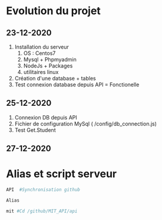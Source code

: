 # Evolution du projet

## 23-12-2020

1.  Installation du serveur 
    1.  OS : Centos7
    2.  Mysql + Phpmyadmin
    3.  NodeJs + Packages
    4.  utilitaires linux
2. Création d'une database + tables
3. Test connexion database depuis API = Fonctionelle


## 25-12-2020
1.  Connexion DB depuis API 
2.  Fichier de configuration MySql ( /config/db_connection.js)
3.  Test Get.Student


## 27-12-2020


# Alias et script serveur 

```bash
API  #Synchronisation github

Alias

mit #Cd /github/MIT_API/api
```